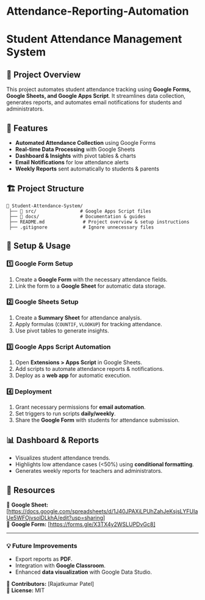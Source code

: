 # Attendance-Reporting-Automation
# Student Attendance Management System

## 📌 Project Overview
This project automates student attendance tracking using **Google Forms, Google Sheets, and Google Apps Script**. It streamlines data collection, generates reports, and automates email notifications for students and administrators.

## 🎯 Features
- **Automated Attendance Collection** using Google Forms
- **Real-time Data Processing** with Google Sheets
- **Dashboard & Insights** with pivot tables & charts
- **Email Notifications** for low attendance alerts
- **Weekly Reports** sent automatically to students & parents

## 🏗️ Project Structure
```
📂 Student-Attendance-System/
 ├── 📂 src/                # Google Apps Script files
 ├── 📂 docs/               # Documentation & guides
 ├── README.md              # Project overview & setup instructions
 ├── .gitignore             # Ignore unnecessary files
```

## 🚀 Setup & Usage
### 1️⃣ Google Form Setup
1. Create a **Google Form** with the necessary attendance fields.
2. Link the form to a **Google Sheet** for automatic data storage.

### 2️⃣ Google Sheets Setup
1. Create a **Summary Sheet** for attendance analysis.
2. Apply formulas (`COUNTIF`, `VLOOKUP`) for tracking attendance.
3. Use pivot tables to generate insights.

### 3️⃣ Google Apps Script Automation
1. Open **Extensions > Apps Script** in Google Sheets.
2. Add scripts to automate attendance reports & notifications.
3. Deploy as a **web app** for automatic execution.

### 4️⃣ Deployment
1. Grant necessary permissions for **email automation**.
2. Set triggers to run scripts **daily/weekly**.
3. Share the **Google Form** with students for attendance submission.

## 📊 Dashboard & Reports
- Visualizes student attendance trends.
- Highlights low attendance cases (<50%) using **conditional formatting**.
- Generates weekly reports for teachers and administrators.

## 📎 Resources
🔗 **Google Sheet:** [https://docs.google.com/spreadsheets/d/1J40JPAXiLPUhZahJeKsjsLYFUIaUe5WFOjvsolDLkhA/edit?usp=sharing]  
🔗 **Google Form:** [https://forms.gle/X3TX4y2WSLUPDvGc8]  

---
### 💡 Future Improvements
- Export reports as **PDF**.
- Integration with **Google Classroom**.
- Enhanced **data visualization** with Google Data Studio.

📧 **Contributors:** [Rajatkumar Patel]  
💼 **License:** MIT
